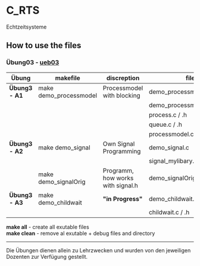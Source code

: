 # C_RTS
Echtzeitsysteme

## How to use the files
### Übung03 - [ueb03](https://github.com/tradzieda/C_RTS/tree/master/ueb03)
| Übung           | makefile               | discreption                       | files
| --------------- | ---------------------- | --------------------------------- | -----
| **Übung3 - A1** | make demo_processmodel | Processmodel with blocking        | demo_processmodel.c
|                 |                        |                                   | demo_processmodel_signal.sh
|                 |                        |                                   | process.c / .h
|                 |                        |                                   | queue.c / .h
|                 |                        |                                   | processmodel.c / .h
| **Übung3 - A2** | make demo_signal       | Own Signal Programming            | demo_signal.c
|                 |                        |                                   | signal_mylibary.c / .h
|                 | make demo_signalOrig   | Programm, how works with signal.h | demo_signalOrig
| **Übung3 - A3** | make demo_childwait    | **"in Progress"**                 | demo_childwait.c
|                 |                        |                                   | childwait.c / .h

**make all** - create all exutable files\
**make clean** - remove al exutable + debug files and directory

--------
Die Übungen dienen allein zu Lehrzwecken und wurden von den jeweiligen Dozenten zur Verfügung gestellt.
